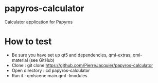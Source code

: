 # papyros-calculator
Calculator application for Papyros

# How to test
- Be sure you have set up qt5 and dependencies, qml-extras, qml-material (see GitHub)
- Clone : git clone https://github.com/PierreJacquier/papyros-calculator
- Open directory : cd papyros-calculator
- Run it : qmlscene main.qml -lmodules﻿

